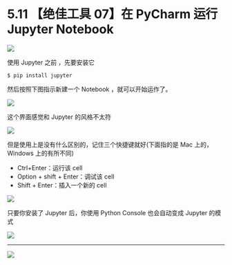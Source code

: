 # 5.11 【绝佳工具 07】在 PyCharm 运行 Jupyter Notebook

![](http://image.iswbm.com/20200804124133.png)

使用 Jupyter 之前 ，先要安装它

```shell
$ pip install jupyter
```

然后按照下图指示新建一个 Notebook ，就可以开始运作了。

![](http://image.iswbm.com/20200827204703.png)

这个界面感觉和 Jupyter 的风格不太符

![](http://image.iswbm.com/20200827204918.png)

但是使用上是没有什么区别的，记住三个快捷键就好(下面指的是 Mac 上的，Windows 上的有所不同)

- Ctrl+Enter：运行该 cell
- Option + shift + Enter：调试该 cell
- Shift + Enter：插入一个新的 cell

![](http://image.iswbm.com/20200827205529.png)



只要你安装了 Jupyter 后，你使用 Python Console 也会自动变成 Jupyter 的模式

![](http://image.iswbm.com/20200827205742.png)

---

![](http://image.iswbm.com/20200607174235.png)